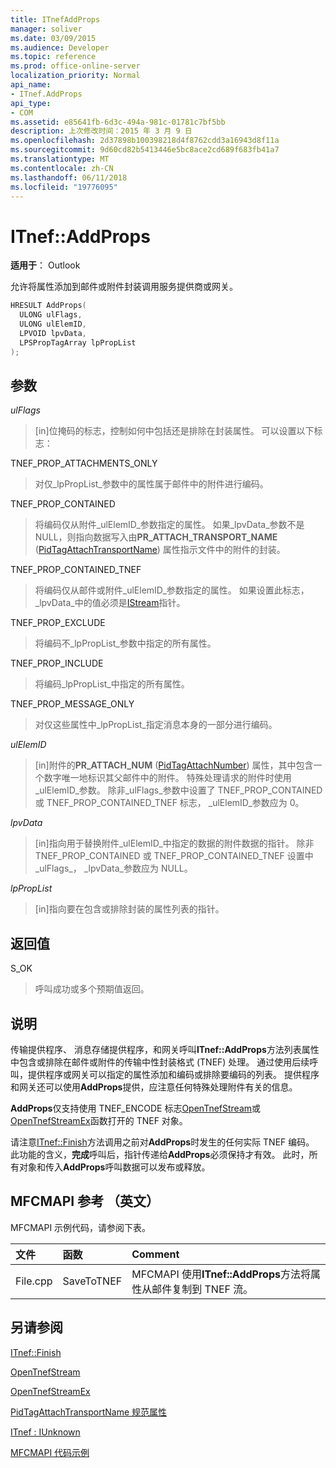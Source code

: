 ```yaml
---
title: ITnefAddProps
manager: soliver
ms.date: 03/09/2015
ms.audience: Developer
ms.topic: reference
ms.prod: office-online-server
localization_priority: Normal
api_name:
- ITnef.AddProps
api_type:
- COM
ms.assetid: e85641fb-6d3c-494a-981c-01781c7bf5bb
description: 上次修改时间：2015 年 3 月 9 日
ms.openlocfilehash: 2d37898b100398218d4f8762cdd3a16943d8f11a
ms.sourcegitcommit: 9d60cd82b5413446e5bc8ace2cd689f683fb41a7
ms.translationtype: MT
ms.contentlocale: zh-CN
ms.lasthandoff: 06/11/2018
ms.locfileid: "19776095"
---
```

# <a name="itnefaddprops"></a>ITnef::AddProps

  
  
**适用于**： Outlook 
  
允许将属性添加到邮件或附件封装调用服务提供商或网关。 
  
```cpp
HRESULT AddProps(
  ULONG ulFlags,
  ULONG ulElemID,
  LPVOID lpvData,
  LPSPropTagArray lpPropList
);
```

## <a name="parameters"></a>参数

 _ulFlags_
  
> [in]位掩码的标志，控制如何中包括还是排除在封装属性。 可以设置以下标志：
    
TNEF_PROP_ATTACHMENTS_ONLY 
  
> 对仅_lpPropList_参数中的属性属于邮件中的附件进行编码。 
    
TNEF_PROP_CONTAINED 
  
> 将编码仅从附件_ulElemID_参数指定的属性。 如果_lpvData_参数不是 NULL，则指向数据写入由**PR_ATTACH_TRANSPORT_NAME** ([PidTagAttachTransportName](pidtagattachtransportname-canonical-property.md)) 属性指示文件中的附件的封装。
    
TNEF_PROP_CONTAINED_TNEF 
  
> 将编码仅从邮件或附件_ulElemID_参数指定的属性。 如果设置此标志， _lpvData_中的值必须是[IStream](http://msdn.microsoft.com/library/stg.istream%28Office.15%29.aspx)指针。 
    
TNEF_PROP_EXCLUDE 
  
> 将编码不_lpPropList_参数中指定的所有属性。 
    
TNEF_PROP_INCLUDE 
  
> 将编码_lpPropList_中指定的所有属性。 
    
TNEF_PROP_MESSAGE_ONLY 
  
> 对仅这些属性中_lpPropList_指定消息本身的一部分进行编码。 
    
 _ulElemID_
  
> [in]附件的**PR_ATTACH_NUM** ([PidTagAttachNumber](pidtagattachnumber-canonical-property.md)) 属性，其中包含一个数字唯一地标识其父邮件中的附件。 特殊处理请求的附件时使用_ulElemID_参数。 除非_ulFlags_参数中设置了 TNEF_PROP_CONTAINED 或 TNEF_PROP_CONTAINED_TNEF 标志， _ulElemID_参数应为 0。 
    
 _lpvData_
  
> [in]指向用于替换附件_ulElemID_中指定的数据的附件数据的指针。 除非 TNEF_PROP_CONTAINED 或 TNEF_PROP_CONTAINED_TNEF 设置中_ulFlags_， _lpvData_参数应为 NULL。
    
 _lpPropList_
  
> [in]指向要在包含或排除封装的属性列表的指针。
    
## <a name="return-value"></a>返回值

S_OK 
  
> 呼叫成功或多个预期值返回。
    
## <a name="remarks"></a>说明

传输提供程序、 消息存储提供程序，和网关呼叫**ITnef::AddProps**方法列表属性中包含或排除在邮件或附件的传输中性封装格式 (TNEF) 处理。 通过使用后续呼叫，提供程序或网关可以指定的属性添加和编码或排除要编码的列表。 提供程序和网关还可以使用**AddProps**提供，应注意任何特殊处理附件有关的信息。 
  
 **AddProps**仅支持使用 TNEF_ENCODE 标志[OpenTnefStream](opentnefstream.md)或[OpenTnefStreamEx](opentnefstreamex.md)函数打开的 TNEF 对象。 
  
请注意[ITnef::Finish](itnef-finish.md)方法调用之前对**AddProps**时发生的任何实际 TNEF 编码。 此功能的含义，**完成**呼叫后，指针传递给**AddProps**必须保持才有效。 此时，所有对象和传入**AddProps**呼叫数据可以发布或释放。 
  
## <a name="mfcmapi-reference"></a>MFCMAPI 参考 （英文）

MFCMAPI 示例代码，请参阅下表。
  
|**文件**|**函数**|**Comment**|
|:-----|:-----|:-----|
|File.cpp  <br/> |SaveToTNEF  <br/> |MFCMAPI 使用**ITnef::AddProps**方法将属性从邮件复制到 TNEF 流。  <br/> |
   
## <a name="see-also"></a>另请参阅



[ITnef::Finish](itnef-finish.md)
  
[OpenTnefStream](opentnefstream.md)
  
[OpenTnefStreamEx](opentnefstreamex.md)
  
[PidTagAttachTransportName 规范属性](pidtagattachtransportname-canonical-property.md)
  
[ITnef : IUnknown](itnefiunknown.md)


[MFCMAPI 代码示例](mfcmapi-as-a-code-sample.md)

